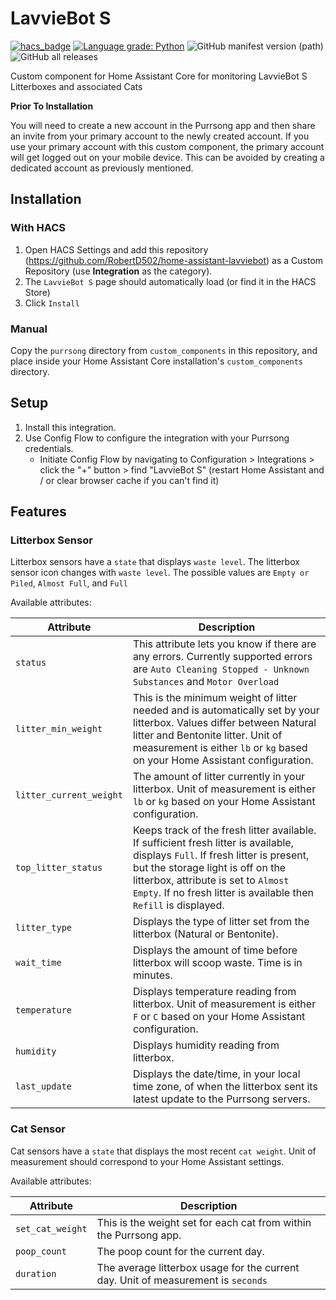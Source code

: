 # LavvieBot S
[![hacs_badge](https://img.shields.io/badge/HACS-Custom-orange.svg)](https://github.com/custom-components/hacs) [![Language grade: Python](https://img.shields.io/lgtm/grade/python/g/RobertD502/home-assistant-lavviebot.svg?logo=lgtm&logoWidth=18)](https://lgtm.com/projects/g/RobertD502/home-assistant-lavviebot/context:python) ![GitHub manifest version (path)](https://img.shields.io/github/manifest-json/v/RobertD502/home-assistant-lavviebot?filename=custom_components%2Fpurrsong%2Fmanifest.json) ![GitHub all releases](https://img.shields.io/github/downloads/RobertD502/home-assistant-lavviebot/total?color=green)

Custom component for Home Assistant Core for monitoring LavvieBot S Litterboxes and associated Cats

**Prior To Installation**

You will need to create a new account in the Purrsong app and then share an invite from your primary account to the newly created account. If you use your primary account with this custom component, the primary account will get logged out on your mobile device. This can be avoided by creating a dedicated account as previously mentioned.

## Installation

### With HACS
1. Open HACS Settings and add this repository (https://github.com/RobertD502/home-assistant-lavviebot)
as a Custom Repository (use **Integration** as the category).
2. The `LavvieBot S` page should automatically load (or find it in the HACS Store)
3. Click `Install`

### Manual
Copy the `purrsong` directory from `custom_components` in this repository,
and place inside your Home Assistant Core installation's `custom_components` directory.


## Setup
1. Install this integration.
2. Use Config Flow to configure the integration with your Purrsong credentials.
    * Initiate Config Flow by navigating to Configuration > Integrations > click the "+" button > find "LavvieBot S" (restart Home Assistant and / or clear browser cache if you can't find it)

## Features

### Litterbox Sensor
Litterbox sensors have a `state` that displays `waste level`. The litterbox sensor icon changes with `waste level`. The possible values are `Empty or Piled`, `Almost Full`, and `Full`

Available attributes:

| Attribute | Description |
| --- | --- |
| `status` | This attribute lets you know if there are any errors. Currently supported errors are `Auto Cleaning Stopped - Unknown Substances` and `Motor Overload` |
| `litter_min_weight` | This is the minimum weight of litter needed and is automatically set by your litterbox. Values differ between Natural litter and Bentonite litter. Unit of measurement is  either `lb` or `kg` based on your Home Assistant configuration. |
| `litter_current_weight` | The amount of litter currently in your litterbox. Unit of measurement is either `lb` or `kg` based on your Home Assistant configuration. |
| `top_litter_status` | Keeps track of the fresh litter available. If sufficient fresh litter is available, displays `Full`. If fresh litter is present, but the storage light is off on the litterbox, attribute is set to `Almost Empty`. If no fresh litter is available then `Refill` is displayed. |
| `litter_type` | Displays the type of litter set from the litterbox (Natural or Bentonite). |
| `wait_time` | Displays the amount of time before litterbox will scoop waste. Time is in minutes. |
| `temperature` | Displays temperature reading from litterbox. Unit of measurement is either `F` or `C` based on your Home Assistant configuration. |
| `humidity` | Displays humidity reading from litterbox. |
| `last_update` | Displays the date/time, in your local time zone, of when the litterbox sent its latest update to the Purrsong servers. | 

### Cat Sensor
Cat sensors have a `state` that displays the most recent `cat weight`. Unit of measurement should correspond to your Home Assistant settings.

Available attributes:

| Attribute | Description |
| --- | --- |
| `set_cat_weight` | This is the weight set for each cat from within the Purrsong app. |
| `poop_count` | The poop count for the current day. |
| `duration` | The average litterbox usage for the current day. Unit of measurement is `seconds` |
